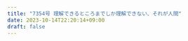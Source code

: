 ```yaml
---
title: "7354号 理解できるところまでしか理解できない、それが人間"
date: 2023-10-14T22:20:14+09:00
draft: false
---
```


```
```

```
```
